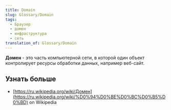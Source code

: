 ```yaml
---
title: Domain
slug: Glossary/Domain
tags:
  - Браузер
  - домен
  - инфраструктура
  - сеть
translation_of: Glossary/Domain
---
```


**Домен** - это часть компьютерной сети, в которой один объект контролирует ресурсы обработки данных, например веб-сайт.

## Узнать больше

- [https://ru.wikipedia.org/wiki/Домен](https://ru.wikipedia.org/wiki/%D0%94%D0%BE%D0%BC%D0%B5%D0%BD) on Wikipedia
